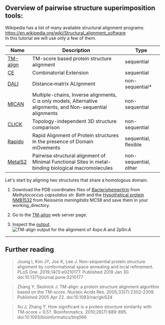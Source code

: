## Overview of pairwise structure superimposition tools:

Wikipedia has a list of many avaliable structural alignment programs: https://en.wikipedia.org/wiki/Structural_alignment_software \
In this tutorial we will use only a few of them.

| Name          | Description   | Type  |
| ------------- |---------------| ------|
| [TM-align](https://zhanglab.ccmb.med.umich.edu/TM-align/) | TM-score based protein structure alignment | sequential |
| [CE](http://www.rcsb.org/pdb/workbench/workbench.do)      | Combinatorial Extension | sequential |
| [DALI](http://ekhidna2.biocenter.helsinki.fi/dali/) | Distance‐matrix ALIgnment | non-sequential* |
| [MICAN](http://www.tbp.cse.nagoya-u.ac.jp/MICAN/index.html)   | Multiple-chains, Inverse alignments, C α only models, Alternative alignments, and Non-sequential alignments | non-sequential |
| [CLICK](http://cospi.iiserpune.ac.in/click/) | Topology-independent 3D structure comparison | non-sequential |
| [Rapido](http://rapido.embl-hamburg.de/) | Rapid Alignment of Protein structures In the presence of Domain mOvements | sequential, flexible |
| [MetalS2](http://metalweb.cerm.unifi.it/tools/metals2/)| Pairwise structural alignment of Minimal Functional Sites in metal-binding biological macromolecules | non-sequential, other |

Let's start by aligning two structures that share a homologous domain.
1. Download the PDB coordinates files of [Bacteriohemeritrin](http://www.rcsb.org/structure/4XPX) from _Methylococcus capsulatus str. Bath_ and the [Hypothetical protein NMB1532](http://www.rcsb.org/structure/2P0N) from _Neisseria meningitidis MC58_ and save them in your working_directory. 

2. Go to the [TM-align](https://zhanglab.ccmb.med.umich.edu/TM-align/) web server page. 

3. Inspect the [output](https://zhanglab.ccmb.med.umich.edu/TM-align/tmp/103021.html). 
![TM-align output for the alignment of 4xpx:A and 2p0n:A](https://github.com/Claualvarez/ECCB2020/blob/master/Figures/TMalign_output.png?raw=true)

_______
## Further reading

> Joung I, Kim JY, Joo K, Lee J. Non-sequential protein structure alignment by conformational space annealing and local refinement. PLoS One. 2019;14(1):e0210177. Published 2019 Jan 30. doi:10.1371/journal.pone.0210177

> Zhang Y, Skolnick J. TM-align: a protein structure alignment algorithm based on the TM-score. Nucleic Acids Res. 2005;33(7):2302-2309. Published 2005 Apr 22. doi:10.1093/nar/gki524

> Xu J, Zhang Y. How significant is a protein structure similarity with TM-score = 0.5?. Bioinformatics. 2010;26(7):889-895. doi:10.1093/bioinformatics/btq066
